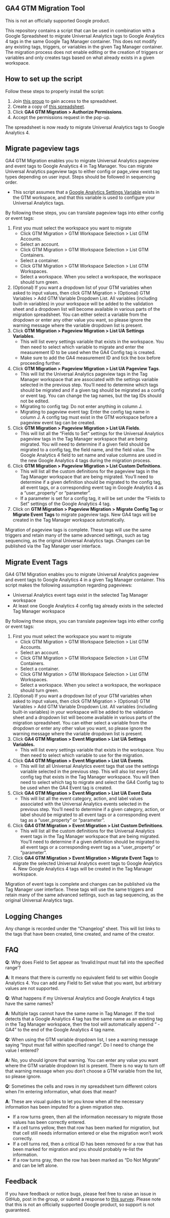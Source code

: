 ## GA4 GTM Migration Tool

This is not an officially supported Google product.

This repository contains a script that can be used in combination with a Google Spreadsheet to migrate Universal Analytics tags to Google Analytics 4 tags in the same Google Tag Manager container. This does not modify any existing tags, triggers, or variables in the given Tag Manager container. The migration process does not enable editing or the creation of triggers or variables and only creates tags based on what already exists in a given workspace.


## How to set up the script

Follow these steps to properly install the script:



1. Join [this group](https://groups.google.com/g/ga4-gtm-migration-users) to gain access to the spreadsheet.
2. Create a copy of [this spreadsheet](https://docs.google.com/spreadsheets/d/1wpmw7kkHpHzPIDC-mJS3BkSqGqf46W7E5UYpYTFilEc/edit?resourcekey=0-iEpABBGIT6mtfbUtfcsktA#gid=712345901).
3. Click **GA4 GTM Migration > Authorize Permissions**.
4. Accept the permissions request in the pop-up.

The spreadsheet is now ready to migrate Universal Analytics tags to Google Analytics 4.


## Migrate pageview tags

GA4 GTM Migration enables you to migrate Universal Analytics pageview and event tags to Google Analytics 4 in Tag Manager. You can migrate Universal Analytics pageview tags to either config or page\_view event tag types depending on user input. Steps should be followed in sequencing order.



*   This script assumes that a [Google Analytics Settings Variable](https://support.google.com/tagmanager/answer/9207621) exists in the GTM workspace, and that this variable is used to configure your Universal Analytics tags.

By following these steps, you can translate pageview tags into either config or event tags:



1. First you must select the workspace you want to migrate
    *   Click GTM Migration > GTM Workspace Selection > List GTM Accounts.
    *   Select an account.
    *   Click GTM Migration > GTM Workspace Selection > List GTM Containers.
    *   Select a container.
    *   Click GTM Migration > GTM Workspace Selection > List GTM Workspaces.
    *   Select a workspace. When you select a workspace, the workspace should turn green.
2. (Optional) If you want a dropdown list of your GTM variables when asked to input values, then click GTM Migration > (Optional) GTM Variables > Add GTM Variable Dropdown List. All variables (including built-in variables) in your workspace will be added to the validation sheet and a dropdown list will become available in various parts of the migration spreadsheet. You can either select a variable from the dropdown or enter any other value you want, so please ignore the warning message where the variable dropdown list is present.
3. Click **GTM Migration > Pageview Migration > List UA Settings Variables**. 
    *   This will list every settings variable that exists in the workspace. You then need to select which variable to migrate and enter the measurement ID to be used when the GA4 Config tag is created.
    *   Make sure to add the GA4 measurement ID and tick the box before proceeding further.
4. Click **GTM Migration > Pageview Migration > List UA Pageview Tags**.
    *   This will list the Universal Analytics pageview tags in the Tag Manager workspace that are associated with the settings variable selected in the previous step. You’ll need to determine which tags should be migrated and if a given tag should be migrated as a config or event tag. You can change the tag names, but the tag IDs should not be edited.
    *   Migrating to config tag: Do not enter anything in column J.
    *   Migrating to pageview event tag: Enter the config tag name in column J. A config tag must exist in the GTM workspace before a pageview event tag can be created.
5. Click **GTM Migration > Pageview Migration > List UA Fields**.
    *   This will list all the “Fields to Set” settings for the Universal Analytics pageview tags in the Tag Manager workspace that are being migrated. You will need to determine if a given field should be migrated to a config tag, the field name, and the field value. The Google Analytics 4 field to set name and value columns are used in the new Google Analytics 4 tags during the migration process.
6. Click **GTM Migration > Pageview Migration > List Custom Definitions**.
    *   This will list all the custom definitions for the pageview tags in the Tag Manager workspace that are being migrated. You’ll need to determine if a given definition should be migrated to the config tag, all event tags, or a corresponding event tag in Google Analytics 4 as a “user\_property” or “parameter”.
    *   If a parameter is set for a config tag, it will be set under the “Fields to Set” settings of the Google Analytics 4 tag.
7. Click on **GTM Migration > Pageview Migration > Migrate Config Tag** or **Migrate Event Tags** to migrate pageview tags. New GA4 tags will be created in the Tag Manager workspace automatically.

Migration of pageview tags is complete. These tags will use the same triggers and retain many of the same advanced settings, such as tag sequencing, as the original Universal Analytics tags. Changes can be published via the Tag Manager user interface.


## Migrate Event Tags

GA4 GTM Migration enables you to migrate Universal Analytics pageview and event tags to Google Analytics 4 in a given Tag Manager container. This script makes the following assumption regarding pageviews:



*   Universal Analytics event tags exist in the selected Tag Manager workspace
*   At least one Google Analytics 4 config tag already exists in the selected Tag Manager workspace

By following these steps, you can translate pageview tags into either config or event tags:



1. First you must select the workspace you want to migrate
    *   Click GTM Migration > GTM Workspace Selection > List GTM Accounts.
    *   Select an account.
    *   Click GTM Migration > GTM Workspace Selection > List GTM Containers.
    *   Select a container.
    *   Click GTM Migration > GTM Workspace Selection > List GTM Workspaces.
    *   Select a workspace. When you select a workspace, the workspace should turn green.
2. (Optional) If you want a dropdown list of your GTM variables when asked to input values, then click GTM Migration > (Optional) GTM Variables > Add GTM Variable Dropdown List. All variables (including built-in variables) in your workspace will be added to the validation sheet and a dropdown list will become available in various parts of the migration spreadsheet. You can either select a variable from the dropdown or enter any other value you want, so please ignore the warning message where the variable dropdown list is present.
3. Click **GA4 GTM Migration > Event Migration > List UA Settings Variables.**
    *   This will list every settings variable that exists in the workspace. You then need to select which variable to use for the migration.
4. Click **GA4 GTM Migration > Event Migration > List UA Events**.
    *   This will list all Universal Analytics event tags that use the settings variable selected in the previous step. This will also list every GA4 config tag that exists in the Tag Manager workspace. You will then need to select which tag to migrate and select the GA4 Config tag to be used when the GA4 Event tag is created.
5. Click **GA4 GTM Migration > Event Migration > List UA Event Data**
    *   This will list all the event category, action, and label values associated with the Universal Analytics events selected in the previous step. You’ll need to determine if a given category, action, or label should be migrated to all event tags or a corresponding event tag as a “user\_property” or “parameter”.
6. Click **GA4 GTM Migration > Event Migration > List Custom Definitions**.
    *   This will list all the custom definitions for the Universal Analytics event tags in the Tag Manager workspace that are being migrated. You'll need to determine if a given definition should be migrated to all event tags or a corresponding event tag as a “user\_property” or “parameter”.
7. Click **GA4 GTM Migration > Event Migration > Migrate Event Tags** to migrate the selected Universal Analytics event tags to Google Analytics 4. New Google Analytics 4 tags will be created in the Tag Manager workspace.

Migration of event tags is complete and changes can be published via the Tag Manager user interface. These tags will use the same triggers and retain many of the same advanced settings, such as tag sequencing, as the original Universal Analytics tags.


## Logging Changes

Any change is recorded under the “Changelog” sheet. This will list links to the tags that have been created, time created, and name of the creator. 


## FAQ

**Q**: Why does Field to Set appear as ‘Invalid:Input must fall into the specified range’?

**A**: It means that there is currently no equivalent field to set within Google Analytics 4. You can add any Field to Set value that you want, but arbitrary values are not supported.

**Q**: What happens if my Universal Analytics and Google Analytics 4 tags have the same names?

**A**: Multiple tags cannot have the same name in Tag Manager. If the tool detects that a Google Analytics 4 tag has the same name as an existing tag in the Tag Manager workspace, then the tool will automatically append “ - GA4” to the end of the Google Analytics 4 tag name.

**Q:** When using the GTM variable dropdown list, I see a warning message saying “Input must fall within specified range”. Do I need to change the value I entered?

**A:** No, you should ignore that warning. You can enter any value you want where the GTM variable dropdown list is present. There is no way to turn off that warning message when you don’t choose a GTM variable from the list, so please ignore.

**Q:** Sometimes the cells and rows in my spreadsheet turn different colors when I’m entering information, what does that mean?

**A**: These are visual guides to let you know when all the necessary information has been imputed for a given migration step. 



*   If a row turns green, then all the information necessary to migrate those values has been correctly entered.
*    If a cell turns yellow, then that row has been marked for migration, but that cell still needs information entered or else the migration won’t work correctly.
*   If a cell turns red, then a critical ID has been removed for a row that has been marked for migration and you should probably re-list the information.
*   If a row turns gray, then the row has been marked as “Do Not Migrate” and can be left alone.



## Feedback

If you have feedback or notice bugs, please feel free to raise an issue in GitHub, post in the group, or submit a response to [this survey](https://docs.google.com/forms/d/e/1FAIpQLScHrZbNU2RZGMtcWTVVEsxe5ZzARFvjqFQziixNPUPCsNcUUQ/viewform). Please note that this is not an officially supported Google product, so support is not guaranteed.